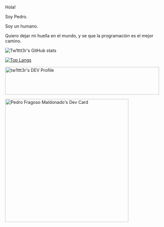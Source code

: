 Hola! 

Soy Pedro.

Soy un humano.

Quiero dejar mi huella en el mundo, y se que la programación es el mejor camino.

![Tw1ttt3r's GitHub stats](https://github-readme-stats.vercel.app/api?username=tw1ttt3r&show_icons=true&theme=dark)

[![Top Langs](https://github-readme-stats.vercel.app/api/top-langs/?username=tw1ttt3r)](https://github.com/anuraghazra/github-readme-stats)

<img src="https://www.codewars.com/users/tw1ttt3r/badges/large" alt="tw1ttt3r's DEV Profile" height="90" width="500">

<a href="https://app.daily.dev/tw1ttt3r"><img src="https://api.daily.dev/devcards/3b66376dee894847ba2e44dbcb20d1b1.png?r=4ik" width="400" alt="Pedro Fragoso Maldonado's Dev Card"/></a>
